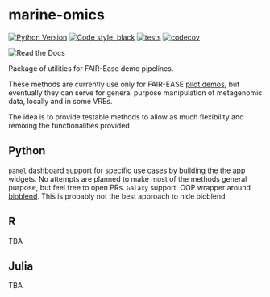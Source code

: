 # marine-omics
[![Python Version](https://img.shields.io/pypi/pyversions/momics.svg?color=green)](https://python.org)
[![Code style: black](https://img.shields.io/badge/code%20style-black-000000.svg)](https://github.com/psf/black)
[![tests](https://github.com/palec87/marine-omics/workflows/tests/badge.svg)](https://github.com/palec87/marine-omics/actions)
[![codecov](https://codecov.io/gh/palec87/marine-omics/branch/main/graph/badge.svg)](https://codecov.io/gh/palec87/marine-omics)
<!-- [!docs](https://readthedocs.org/projects/marine-omics/badge/?version=latest&style=plastic) -->
![Read the Docs](https://img.shields.io/readthedocs/marine-omics)

Package of utilities for FAIR-Ease demo pipelines.

These methods are currently use only for FAIR-EASE [pilot demos](https://github.com/palec87/momics-demos), but eventually they can serve for general purpose manipulation of metagenomic data, locally and in some VREs.

The idea is to provide testable methods to allow as much flexibility and remixing the functionalities provided

## Python
`panel` dashboard support for specific use cases by building the the app widgets. No attempts are planned to make most of the methods general purpose, but feel free to open PRs.
`Galaxy` support. OOP wrapper around [bioblend](https://bioblend.readthedocs.io/en/latest/). This is probably not the best approach to hide bioblend 


## R
TBA

## Julia
TBA
